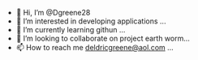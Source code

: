 - 👋 Hi, I’m @Dgreene28
- 👀 I’m interested in developing applications ...
- 🌱 I’m currently learning githun ...
- 💞️ I’m looking to collaborate on project earth worm...
- 📫 How to reach me deldricgreene@aol.com ...

<!---
Dgreene28/Dgreene28 is a ✨ special ✨ repository because its `README.md` (this file) appears on your GitHub profile.
You can click the Preview link to take a look at your changes.
--->
